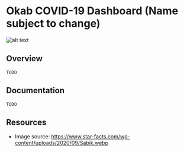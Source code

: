 # Okab COVID-19 Dashboard (Name subject to change)
![alt text](https://www.star-facts.com/wp-content/uploads/2020/09/Sabik.webp)

## Overview
    TODO

## Documentation
    TODO

## Resources
- Image source: https://www.star-facts.com/wp-content/uploads/2020/09/Sabik.webp